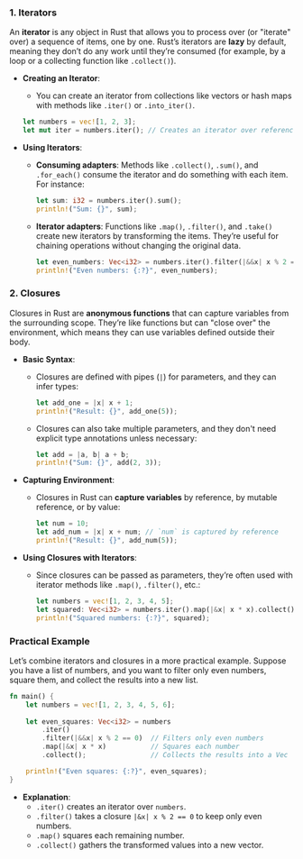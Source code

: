 ### 1. **Iterators**

An **iterator** is any object in Rust that allows you to process over (or "iterate" over) a sequence of items, one by one. Rust’s iterators are **lazy** by default, meaning they don’t do any work until they’re consumed (for example, by a loop or a collecting function like `.collect()`).

- **Creating an Iterator**:
  - You can create an iterator from collections like vectors or hash maps with methods like `.iter()` or `.into_iter()`.
  ```rust
  let numbers = vec![1, 2, 3];
  let mut iter = numbers.iter(); // Creates an iterator over references to `numbers`
  ```

- **Using Iterators**:
  - **Consuming adapters**: Methods like `.collect()`, `.sum()`, and `.for_each()` consume the iterator and do something with each item. For instance:
    ```rust
    let sum: i32 = numbers.iter().sum();
    println!("Sum: {}", sum);
    ```
  - **Iterator adapters**: Functions like `.map()`, `.filter()`, and `.take()` create new iterators by transforming the items. They’re useful for chaining operations without changing the original data.
    ```rust
    let even_numbers: Vec<i32> = numbers.iter().filter(|&&x| x % 2 == 0).collect();
    println!("Even numbers: {:?}", even_numbers);
    ```

### 2. **Closures**

Closures in Rust are **anonymous functions** that can capture variables from the surrounding scope. They’re like functions but can "close over" the environment, which means they can use variables defined outside their body.

- **Basic Syntax**:
  - Closures are defined with pipes (`|`) for parameters, and they can infer types:
    ```rust
    let add_one = |x| x + 1;
    println!("Result: {}", add_one(5));
    ```
  - Closures can also take multiple parameters, and they don't need explicit type annotations unless necessary:
    ```rust
    let add = |a, b| a + b;
    println!("Sum: {}", add(2, 3));
    ```

- **Capturing Environment**:
  - Closures in Rust can **capture variables** by reference, by mutable reference, or by value:
    ```rust
    let num = 10;
    let add_num = |x| x + num; // `num` is captured by reference
    println!("Result: {}", add_num(5));
    ```
  
- **Using Closures with Iterators**:
  - Since closures can be passed as parameters, they’re often used with iterator methods like `.map()`, `.filter()`, etc.:
    ```rust
    let numbers = vec![1, 2, 3, 4, 5];
    let squared: Vec<i32> = numbers.iter().map(|&x| x * x).collect();
    println!("Squared numbers: {:?}", squared);
    ```

### Practical Example

Let’s combine iterators and closures in a more practical example. Suppose you have a list of numbers, and you want to filter only even numbers, square them, and collect the results into a new list.

```rust
fn main() {
    let numbers = vec![1, 2, 3, 4, 5, 6];
    
    let even_squares: Vec<i32> = numbers
        .iter()
        .filter(|&&x| x % 2 == 0)  // Filters only even numbers
        .map(|&x| x * x)           // Squares each number
        .collect();                // Collects the results into a Vec

    println!("Even squares: {:?}", even_squares);
}
```

- **Explanation**:
  - `.iter()` creates an iterator over `numbers`.
  - `.filter()` takes a closure `|&x| x % 2 == 0` to keep only even numbers.
  - `.map()` squares each remaining number.
  - `.collect()` gathers the transformed values into a new vector.
